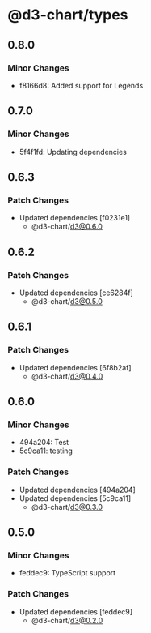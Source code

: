 # @d3-chart/types

## 0.8.0

### Minor Changes

- f8166d8: Added support for Legends

## 0.7.0

### Minor Changes

- 5f4f1fd: Updating dependencies

## 0.6.3

### Patch Changes

- Updated dependencies [f0231e1]
  - @d3-chart/d3@0.6.0

## 0.6.2

### Patch Changes

- Updated dependencies [ce6284f]
  - @d3-chart/d3@0.5.0

## 0.6.1

### Patch Changes

- Updated dependencies [6f8b2af]
  - @d3-chart/d3@0.4.0

## 0.6.0

### Minor Changes

- 494a204: Test
- 5c9ca11: testing

### Patch Changes

- Updated dependencies [494a204]
- Updated dependencies [5c9ca11]
  - @d3-chart/d3@0.3.0

## 0.5.0

### Minor Changes

- feddec9: TypeScript support

### Patch Changes

- Updated dependencies [feddec9]
  - @d3-chart/d3@0.2.0
